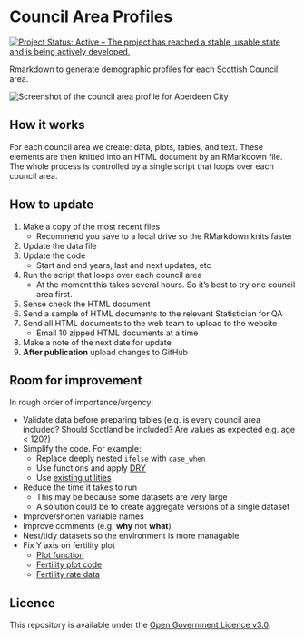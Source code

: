 Council Area Profiles
================

[![Project Status: Active – The project has reached a stable, usable
state and is being actively
developed.](https://www.repostatus.org/badges/latest/active.svg)](https://www.repostatus.org/#active)

Rmarkdown to generate demographic profiles for each Scottish Council
area.

![Screenshot of the council area profile for Aberdeen
City](https://github.com/DataScienceScotland/council_area_profiles/blob/master/screenshot.png)

## How it works

For each council area we create: data, plots, tables, and text. These
elements are then knitted into an HTML document by an RMarkdown file.
The whole process is controlled by a single script that loops over each
council area.

## How to update

1.  Make a copy of the most recent files
      - Recommend you save to a local drive so the RMarkdown knits faster
2.  Update the data file
3.  Update the code
      - Start and end years, last and next updates, etc
4.  Run the script that loops over each council area
      - At the moment this takes several hours. So it’s best to try one
        council area first.
5.  Sense check the HTML document
6.  Send a sample of HTML documents to the relevant Statistician for QA
7.  Send all HTML documents to the web team to upload to the website
      - Email 10 zipped HTML documents at a time
8.  Make a note of the next date for update
9.  **After publication** upload changes to GitHub

## Room for improvement

In rough order of importance/urgency:

  - Validate data before preparing tables (e.g. is every council area
    included? Should Scotland be included? Are values as expected e.g. age < 120?)
  - Simplify the code. For example:
      - Replace deeply nested `ifelse` with `case_when`
      - Use functions and apply
        [DRY](https://en.wikipedia.org/wiki/Don%27t_repeat_yourself)
      - Use [existing
        utilities](https://scales.r-lib.org/reference/label_ordinal.html)
  - Reduce the time it takes to run
      - This may be because some datasets are very large
      - A solution could be to create aggregate versions of a single
        dataset
  - Improve/shorten variable names
  - Improve comments (e.g. **why** not **what**)
  - Nest/tidy datasets so the environment is more managable
  - Fix Y axis on fertility plot
      - [Plot function](https://github.com/DataScienceScotland/council_area_profiles/blob/c6dcec1e1daf40bdbc1892cc12aaf29edaf29ee1/3-Plots.R#L455-L524)
      - [Fertility plot code](https://github.com/DataScienceScotland/council_area_profiles/blob/c6dcec1e1daf40bdbc1892cc12aaf29edaf29ee1/3-Plots.R#L1384-L1392)
      - [Fertility rate data](https://github.com/DataScienceScotland/council_area_profiles/blob/c6dcec1e1daf40bdbc1892cc12aaf29edaf29ee1/2-Data_preparation.R#L1064-L1070)
      
## Licence

This repository is available under the [Open Government Licence
v3.0](https://www.nationalarchives.gov.uk/doc/open-government-licence/version/3/).
